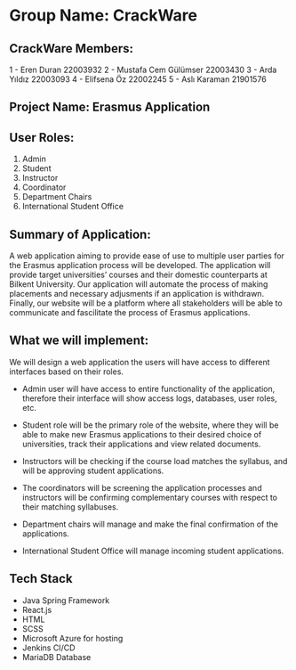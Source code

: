 # Group Name: CrackWare

## CrackWare Members:
1 - Eren Duran 22003932
2 - Mustafa Cem Gülümser 22003430
3 - Arda Yıldız 22003093
4 - Elifsena Öz 22002245
5 - Aslı Karaman 21901576

## Project Name: Erasmus Application

## User Roles:
 1. Admin
 2. Student
 3. Instructor
 4. Coordinator
 5. Department Chairs
 6. International Student Office

## Summary of Application:
A web application aiming to provide ease of use to multiple user parties for the Erasmus application process will be developed. The application will provide target universities’ courses and their domestic counterparts at Bilkent University. Our application will automate the process of making placements and necessary adjusments if an application is withdrawn. Finally, our website will be a platform where all stakeholders will be able to communicate and fascilitate the process of Erasmus applications.

## What we will implement:
We will design a web application the users will have access to different interfaces based on their roles.

 - Admin user will have access to entire functionality of the application, therefore their interface will show
access logs, databases, user roles, etc.

 - Student role will be the primary role of the website, where they will be able to make new Erasmus applications 
to their desired choice of universities, track their applications and view related documents.

 - Instructors will be checking if the course load matches the syllabus, and will be approving student applications.

 - The coordinators will be screening the application processes and instructors will be confirming complementary courses 
with respect to their matching syllabuses.

 - Department chairs will manage and make the final confirmation of the applications.

 - International Student Office will manage incoming student applications.

## Tech Stack
- Java Spring Framework
- React.js
- HTML
- SCSS
- Microsoft Azure for hosting
- Jenkins CI/CD
- MariaDB Database
